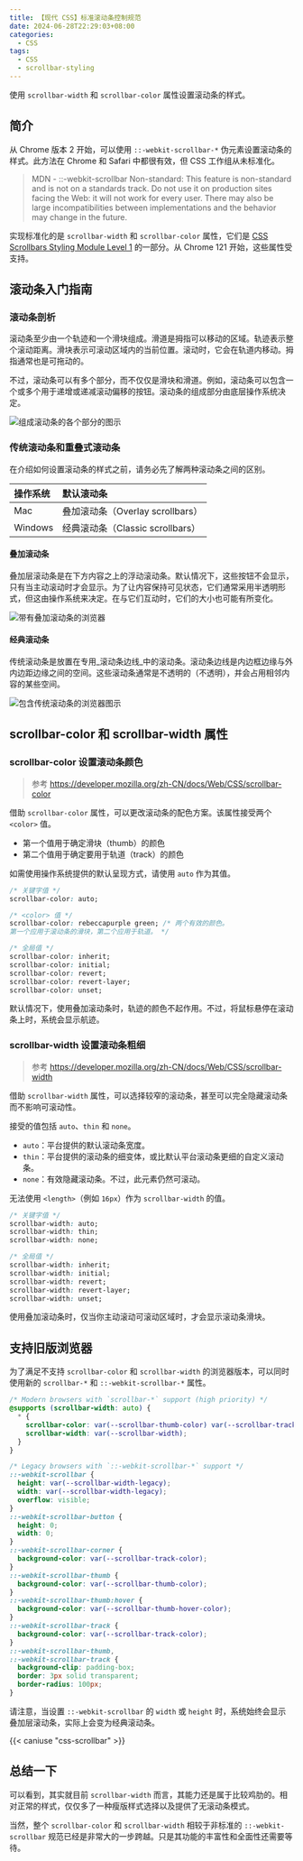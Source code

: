 ```yaml
---
title: 【现代 CSS】标准滚动条控制规范
date: 2024-06-28T22:29:03+08:00
categories:
  - CSS
tags:
  - CSS
  - scrollbar-styling
---
```


使用 `scrollbar-width` 和 `scrollbar-color` 属性设置滚动条的样式。

<!--more-->

## 简介

从 Chrome 版本 2 开始，可以使用 `::-webkit-scrollbar-*` 伪元素设置滚动条的样式。此方法在 Chrome 和 Safari 中都很有效，但 CSS 工作组从未标准化。

> MDN - ::-webkit-scrollbar Non-standard: This feature is non-standard and is not on a standards track. Do not use it on production sites facing the Web: it will not work for every user. There may also be large incompatibilities between implementations and the behavior may change in the future.

实现标准化的是 `scrollbar-width` 和 `scrollbar-color` 属性，它们是 [CSS Scrollbars Styling Module Level 1](https://drafts.csswg.org/css-scrollbars/#scrollbar-width) 的一部分。从 Chrome 121 开始，这些属性受支持。

## 滚动条入门指南

### 滚动条剖析

滚动条至少由一个轨迹和一个滑块组成。滑道是拇指可以移动的区域。轨迹表示整个滚动距离。滑块表示可滚动区域内的当前位置。滚动时，它会在轨道内移动。拇指通常也是可拖动的。

不过，滚动条可以有多个部分，而不仅仅是滑块和滑道。例如，滚动条可以包含一个或多个用于递增或递减滚动偏移的按钮。滚动条的组成部分由底层操作系统决定。

![组成滚动条的各个部分的图示](images/24_1719585398.png "左侧插图是一个最小的滚动条，其中只有轨迹和拇指。右边的按钮也有一些按钮。")

### 传统滚动条和重叠式滚动条

在介绍如何设置滚动条的样式之前，请务必先了解两种滚动条之间的区别。

| 操作系统 | 默认滚动条 |
| :------- | :--------- |
| Mac      | 叠加滚动条（Overlay scrollbars） |
| Windows  | 经典滚动条（Classic scrollbars） |

#### 叠加滚动条

叠加层滚动条是在下方内容之上的浮动滚动条。默认情况下，这些按钮不会显示，只有当主动滚动时才会显示。为了让内容保持可见状态，它们通常采用半透明形式，但这由操作系统来决定。在与它们互动时，它们的大小也可能有所变化。

![带有叠加滚动条的浏览器](images/24_1719585770.png "滚动条会叠加在内容上；滑块是部分透明的。")

#### 经典滚动条

传统滚动条是放置在专用_滚动条边线_中的滚动条。滚动条边线是内边框边缘与外内边距边缘之间的空间。这些滚动条通常是不透明的（不透明），并会占用相邻内容的某些空间。

![包含传统滚动条的浏览器图示](images/24_1719585901.png "滚动条位于内容旁边的专用区域中；内容的可用宽度会缩小（相对于使用叠加层滚动条时的可用宽度）。")

## scrollbar-color 和 scrollbar-width 属性

### scrollbar-color 设置滚动条颜色

> 参考 https://developer.mozilla.org/zh-CN/docs/Web/CSS/scrollbar-color

借助 `scrollbar-color` 属性，可以更改滚动条的配色方案。该属性接受两个 `<color>` 值。

- 第一个值用于确定滑块（thumb）的颜色
- 第二个值用于确定要用于轨道（track）的颜色

如需使用操作系统提供的默认呈现方式，请使用 `auto` 作为其值。

```css
/* 关键字值 */
scrollbar-color: auto;

/* <color> 值 */
scrollbar-color: rebeccapurple green; /* 两个有效的颜色。
第一个应用于滚动条的滑块，第二个应用于轨道。 */

/* 全局值 */
scrollbar-color: inherit;
scrollbar-color: initial;
scrollbar-color: revert;
scrollbar-color: revert-layer;
scrollbar-color: unset;
```

默认情况下，使用叠加滚动条时，轨迹的颜色不起作用。不过，将鼠标悬停在滚动条上时，系统会显示航迹。

### scrollbar-width 设置滚动条粗细

> 参考 https://developer.mozilla.org/zh-CN/docs/Web/CSS/scrollbar-width

借助 `scrollbar-width` 属性，可以选择较窄的滚动条，甚至可以完全隐藏滚动条而不影响可滚动性。

接受的值包括 `auto`、`thin` 和 `none`。

- `auto`：平台提供的默认滚动条宽度。
- `thin`：平台提供的滚动条的细变体，或比默认平台滚动条更细的自定义滚动条。
- `none`：有效隐藏滚动条。不过，此元素仍然可滚动。

无法使用 `<length>`（例如 `16px`）作为 `scrollbar-width` 的值。

```css
/* 关键字值 */
scrollbar-width: auto;
scrollbar-width: thin;
scrollbar-width: none;

/* 全局值 */
scrollbar-width: inherit;
scrollbar-width: initial;
scrollbar-width: revert;
scrollbar-width: revert-layer;
scrollbar-width: unset;
```

使用叠加滚动条时，仅当你主动滚动可滚动区域时，才会显示滚动条滑块。

## 支持旧版浏览器

为了满足不支持 `scrollbar-color` 和 `scrollbar-width` 的浏览器版本，可以同时使用新的 `scrollbar-*` 和 `::-webkit-scrollbar-*` 属性。

```css
/* Modern browsers with `scrollbar-*` support (high priority) */
@supports (scrollbar-width: auto) {
  * {
    scrollbar-color: var(--scrollbar-thumb-color) var(--scrollbar-track-color);;
    scrollbar-width: var(--scrollbar-width);
  }
}

/* Legacy browsers with `::-webkit-scrollbar-*` support */
::-webkit-scrollbar {
  height: var(--scrollbar-width-legacy);
  width: var(--scrollbar-width-legacy);
  overflow: visible;
}
::-webkit-scrollbar-button {
  height: 0;
  width: 0;
}
::-webkit-scrollbar-corner {
  background-color: var(--scrollbar-track-color);
}
::-webkit-scrollbar-thumb {
  background-color: var(--scrollbar-thumb-color);
}
::-webkit-scrollbar-thumb:hover {
  background-color: var(--scrollbar-thumb-hover-color);
}
::-webkit-scrollbar-track {
  background-color: var(--scrollbar-track-color);
}
::-webkit-scrollbar-thumb,
::-webkit-scrollbar-track {
  background-clip: padding-box;
  border: 3px solid transparent;
  border-radius: 100px;
}
```

请注意，当设置 `::-webkit-scrollbar` 的 `width` 或 `height` 时，系统始终会显示叠加层滚动条，实际上会变为经典滚动条。

{{< caniuse "css-scrollbar" >}}

## 总结一下

可以看到，其实就目前 `scrollbar-width` 而言，其能力还是属于比较鸡肋的。相对正常的样式，仅仅多了一种瘦版样式选择以及提供了无滚动条模式。

当然，整个 `scrollbar-color` 和 `scrollbar-width` 相较于非标准的 `::-webkit-scrollbar` 规范已经是非常大的一步跨越。只是其功能的丰富性和全面性还需要等待。

